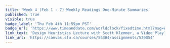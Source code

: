 ```yaml
---
title: 'Week 4 (Feb 1 - 7) Weekly Readings One-Minute Summaries'
published: true
visible: true
badge_label: 'Thu Feb 4th 11:59pm PST'
badge_url: 'https://www.timeanddate.com/worldclock/fixedtime.html?msg=Week+2+%28Sep+12+-+18%29+Weekly+Readings+One-Minute+Summaries+Due+Date&iso=20210204T2359&p1=256'
link_text: 'Design Heuristics Lecture with Scott Klemmer, a Video Playlist'
link_url: 'https://canvas.sfu.ca/courses/56304/assignments/530054'
---
```

